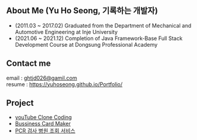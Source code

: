 ## About Me (Yu Ho Seong, 기록하는 개발자)



- (2011.03 ~ 2017.02) Graduated from the Department of  Mechanical and Automotive Engineering at Inje University
- (2021.06 ~ 2021.12) Completion of Java Framework-Base Full Stack Development Course at Dongsung Professional Academy

## Contact me

email : ghtjd026@gamil.com    
resume : https://yuhoseong.github.io/Portfolio/

## Project

- [youTube Clone Coding](https://github.com/YuHoSeong/HoTube)
- [Bussiness Card Maker](https://github.com/YuHoSeong/business-card-maker-ts)
- [PCR 검사 병원 조회 서비스](https://github.com/YuHoSeong/PCRHospital-Boot-AWS)
